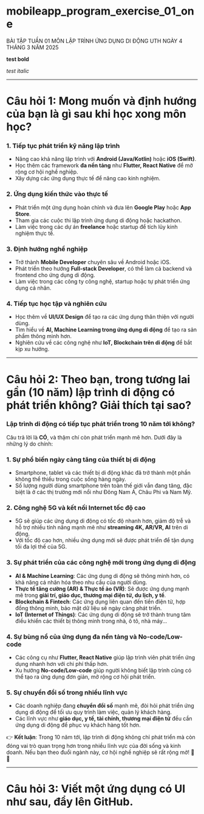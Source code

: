 # mobileapp_program_exercise_01_one
BÀI TẬP TUẦN 01 MÔN LẬP TRÌNH ỨNG DỤNG DI ĐỘNG UTH NGÀY 4 THÁNG 3 NĂM 2025

**test bold**

*test italic*

__________

# Câu hỏi 1: Mong muốn và định hướng của bạn là gì sau khi học xong môn học?

### 1. **Tiếp tục phát triển kỹ năng lập trình**  
- Nâng cao khả năng lập trình với **Android (Java/Kotlin)** hoặc **iOS (Swift)**.  
- Học thêm các framework **đa nền tảng** như **Flutter, React Native** để mở rộng cơ hội nghề nghiệp.  
- Xây dựng các ứng dụng thực tế để nâng cao kinh nghiệm.  

### 2. **Ứng dụng kiến thức vào thực tế**  
- Phát triển một ứng dụng hoàn chỉnh và đưa lên **Google Play** hoặc **App Store**.  
- Tham gia các cuộc thi lập trình ứng dụng di động hoặc hackathon.  
- Làm việc trong các dự án **freelance** hoặc startup để tích lũy kinh nghiệm thực tế.  

### 3. **Định hướng nghề nghiệp**  
- Trở thành **Mobile Developer** chuyên sâu về Android hoặc iOS.  
- Phát triển theo hướng **Full-stack Developer**, có thể làm cả backend và frontend cho ứng dụng di động.  
- Làm việc trong các công ty công nghệ, startup hoặc tự phát triển ứng dụng cá nhân.  

### 4. **Tiếp tục học tập và nghiên cứu**  
- Học thêm về **UI/UX Design** để tạo ra các ứng dụng thân thiện với người dùng.  
- Tìm hiểu về **AI, Machine Learning trong ứng dụng di động** để tạo ra sản phẩm thông minh hơn.  
- Nghiên cứu về các công nghệ như **IoT, Blockchain trên di động** để bắt kịp xu hướng.  

__________

# Câu hỏi 2: Theo bạn, trong tương lai gần (10 năm) lập trình di động có phát triển không? Giải thích tại sao?

### **Lập trình di động có tiếp tục phát triển trong 10 năm tới không?**  

Câu trả lời là **CÓ**, và thậm chí còn phát triển mạnh mẽ hơn. Dưới đây là những lý do chính:  

### **1. Sự phổ biến ngày càng tăng của thiết bị di động**  
- Smartphone, tablet và các thiết bị di động khác đã trở thành một phần không thể thiếu trong cuộc sống hàng ngày.  
- Số lượng người dùng smartphone trên toàn thế giới vẫn đang tăng, đặc biệt là ở các thị trường mới nổi như Đông Nam Á, Châu Phi và Nam Mỹ.  

### **2. Công nghệ 5G và kết nối Internet tốc độ cao**  
- 5G sẽ giúp các ứng dụng di động có tốc độ nhanh hơn, giảm độ trễ và hỗ trợ nhiều tính năng mạnh mẽ như **streaming 4K, AR/VR, AI** trên di động.  
- Với tốc độ cao hơn, nhiều ứng dụng mới sẽ được phát triển để tận dụng tối đa lợi thế của 5G.  

### **3. Sự phát triển của các công nghệ mới trong ứng dụng di động**  
- **AI & Machine Learning**: Các ứng dụng di động sẽ thông minh hơn, có khả năng cá nhân hóa theo nhu cầu của người dùng.  
- **Thực tế tăng cường (AR) & Thực tế ảo (VR)**: Sẽ được ứng dụng mạnh mẽ trong **giải trí, giáo dục, thương mại điện tử, du lịch, y tế**.  
- **Blockchain & Fintech**: Các ứng dụng liên quan đến tiền điện tử, hợp đồng thông minh, bảo mật dữ liệu sẽ ngày càng phát triển.  
- **IoT (Internet of Things)**: Các ứng dụng di động sẽ trở thành trung tâm điều khiển các thiết bị thông minh trong nhà, ô tô, nhà máy...  

### **4. Sự bùng nổ của ứng dụng đa nền tảng và No-code/Low-code**  
- Các công cụ như **Flutter, React Native** giúp lập trình viên phát triển ứng dụng nhanh hơn với chi phí thấp hơn.  
- Xu hướng **No-code/Low-code** giúp người không biết lập trình cũng có thể tạo ra ứng dụng đơn giản, mở rộng cơ hội phát triển.  

### **5. Sự chuyển đổi số trong nhiều lĩnh vực**  
- Các doanh nghiệp đang **chuyển đổi số** mạnh mẽ, đòi hỏi phát triển ứng dụng di động để tối ưu quy trình làm việc, quản lý khách hàng.  
- Các lĩnh vực như **giáo dục, y tế, tài chính, thương mại điện tử** đều cần ứng dụng di động để phục vụ khách hàng tốt hơn.  

👉 **Kết luận**: Trong 10 năm tới, lập trình di động không chỉ phát triển mà còn đóng vai trò quan trọng hơn trong nhiều lĩnh vực của đời sống và kinh doanh. Nếu bạn theo đuổi ngành này, cơ hội nghề nghiệp sẽ rất rộng mở! 🚀📱

__________

# Câu hỏi 3: Viết một ứng dụng có UI như sau, đẩy lên GitHub.
